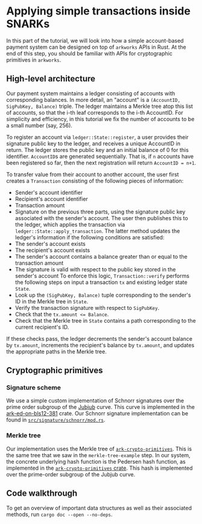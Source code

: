 # Applying simple transactions inside SNARKs

In this part of the tutorial, we will look into how a simple account-based payment system can be designed on top of `arkworks` APIs in Rust. At the end of this step, you should be familiar with APIs for cryptographic primitives in  `arkworks`.

## High-level architecture

Our payment system maintains a ledger consisting of accounts with corresponding balances. In more detail, an "account" is a `(AccountID, SigPubKey, Balance)` triple. The ledger maintains a Merkle tree atop this list of accounts, so that the i-th leaf corresponds to the i-th AccountID. For simplicity and efficiency, in this tutorial we fix the number of accounts to be a small number (say, 256).

To register an account via `ledger::State::register`, a user provides their signature public key to the ledger, and receives a unique AccountID in return. The ledger stores the public key and an initial balance of 0 for this identifier. 
`AccountID`s are generated sequentially. That is, if `n` accounts have been registered so far, then the next registration will return `AccountID = n+1`.

To transfer value from their account to another account, the user first creates a `Transaction` consisting of the following pieces of information:
* Sender's account identifier
* Recipient's account identifier
* Transaction amount
* Signature on the previous three parts, using the signature public key associated with the sender's account.
The user then publishes this to the ledger, which applies the transaction via `ledger::State::apply_transaction`.
The latter method updates the ledger's information if the following conditions are satisfied:
* The sender's account exists
* The recipient's account exists
* The sender's account contains a balance greater than or equal to the transaction amount
* The signature is valid with respect to the public key stored in the sender's account
To enforce this logic, `Transaction::verify` performs the following steps on input a transaction `tx` and existing ledger state `State`.
* Look up the `(SigPubKey, Balance)` tuple corresponding to the sender's ID in the Merkle tree in `State`.
* Verify the transaction signature with respect to `SigPubKey`.
* Check that the `tx.amount <= Balance`.
* Check that the Merkle tree in `State` contains a path corresponding to the current recipient's ID. 

If these checks pass, the ledger decrements the sender's account balance by `tx.amount`, increments the recipient's balance by `tx.amount`, and updates the appropriate paths in the Merkle tree.

## Cryptographic primitives

### Signature scheme

We use a simple custom implementation of Schnorr signatures over the prime order subgroup of the [Jubjub](https://z.cash/technology/jubjub/) curve. This curve is implemented in the [ark-ed-on-bls12-381](https://docs.rs/ark-ed-on-bls12-381/0.3.0/ark_ed_on_bls12_381/) crate. Our Schnorr signature implementation can be found in [`src/signature/schnorr/mod.rs`](./src/signature/schnorr/mod.rs).

### Merkle tree

Our implementation uses the Merkle tree of [`ark-crypto-primitives`](https://docs.rs/ark-crypto-primitives/0.3.0/ark_crypto_primitives/merkle_tree/index.html). This is the same tree that we saw in the `merkle-tree-example` step. In our system, the concrete underlying hash function is the Pedersen hash function, as implemented in the [`ark-crypto-primitives` crate](https://docs.rs/ark-crypto-primitives/0.3.0/ark_crypto_primitives/crh/pedersen/index.html). This hash is implemented over the prime-order subgroup of the Jubjub curve.


## Code walkthrough

To get an overview of important data structures as well as their associated methods, run `cargo doc --open --no-deps`.